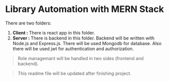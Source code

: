 # Library Automation with MERN Stack

There are two folders:

1. <b>Client : </b> There is react app in this folder.
2. <b>Server : </b>There is backend in this folder. Backend will be written with Node.js and Express.js. There will be used Mongodb for database. Also there will be used jwt for authentication and authorization.

> Role managemant will be handled in two sides (frontend and backend).

> This readme file will be updated after finishing project.
